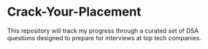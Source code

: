 # Crack-Your-Placement
This repository will track my progress through a curated set of DSA questions designed to prepare for interviews at top tech companies.

